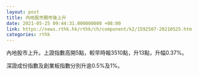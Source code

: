 ```yaml
---
layout: post
title: 內地股市開市後上升
date: 2021-05-25 09:44:31.000000000 +08:00
link: https://news.rthk.hk/rthk/ch/component/k2/1592507-20210525.htm
categories: rthk
---
```


內地股市上升。上證指數高開5點，較早時報3510點，升13點，升幅0.37%。

深證成份指數及創業板指數分別升逾0.5%及1%。
